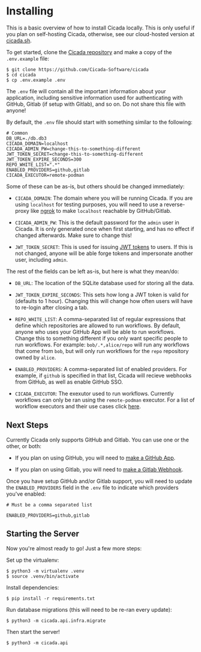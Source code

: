 # Installing

This is a basic overview of how to install Cicada locally. This is only useful if you plan on self-hosting Cicada,
otherwise, see our cloud-hosted version at [cicada.sh](https://cicada.sh).

To get started, clone the [Cicada repository](https://github.com/Cicada-Software/cicada) and make a copy of the
`.env.example` file:

```
$ git clone https://github.com/Cicada-Software/cicada
$ cd cicada
$ cp .env.example .env
```

The `.env` file will contain all the important information about your application, including sensitive
information used for authenticating with GitHub, Gitlab (if setup with Gitlab), and so on. Do not share
this file with anyone!

By default, the `.env` file should start with something similar to the following:

```shell
# Common
DB_URL=./db.db3
CICADA_DOMAIN=localhost
CICADA_ADMIN_PW=change-this-to-something-different
JWT_TOKEN_SECRET=change-this-to-something-different
JWT_TOKEN_EXPIRE_SECONDS=300
REPO_WHITE_LIST=".*"
ENABLED_PROVIDERS=github,gitlab
CICADA_EXECUTOR=remote-podman
```

Some of these can be as-is, but others should be changed immediately:

* `CICADA_DOMAIN`: The domain where you will be running Cicada. If you are using `localhost` for
testing purposes, you will need to use a reverse-proxy like [ngrok](https://ngrok.com/) to make
`localhost` reachable by GitHub/Gitlab.

* `CICADA_ADMIN_PW`: This is the default password for the `admin` user in Cicada. It is only
generated once when first starting, and has no effect if changed afterwards. Make sure to change
this!

* `JWT_TOKEN_SECRET`: This is used for issuing [JWT tokens](https://jwt.io/) to users. If this
is not changed, anyone will be able forge tokens and impersonate another user, including `admin`.

The rest of the fields can be left as-is, but here is what they mean/do:

* `DB_URL`: The location of the SQLite database used for storing all the data.

* `JWT_TOKEN_EXPIRE_SECONDS`: This sets how long a JWT token is valid for (defaults to 1 hour).
Changing this will change how often users will have to re-login after closing a tab.

* `REPO_WHITE_LIST`: A comma-separated list of regular expressions that define which repositories
are allowed to run workflows. By default, anyone who uses your GitHub App will be able to run
workflows. Change this to something different if you only want specific people to run workflows.
For example: `bob/.*,alice/repo` will run any workflows that come from `bob`, but will only run
workflows for the `repo` repository owned by `alice`.

* `ENABLED_PROVIDERS`: A comma-separated list of enabled providers. For example, if `github` is
specified in that list, Cicada will recieve webhooks from GitHub, as well as enable GitHub SSO.

* `CICADA_EXECUTOR`: The exexutor used to run workflows. Currently workflows can only be ran using
the `remote-podman` executor. For a list of workflow executors and their use cases click [here](./executors.md).

## Next Steps

Currently Cicada only supports GitHub and Gitlab. You can use one or the other, or both:

* If you plan on using GitHub, you will need to [make a GitHub App](./making-a-github-app.md).

* If you plan on using Gitlab, you will need to [make a Gitlab Webhook](./making-a-gitlab-webhook.md).

Once you have setup GitHub and/or Gitlab support, you will need to update the `ENABLED_PROVIDERS` field
in the `.env` file to indicate which providers you've enabled:

```shell
# Must be a comma separated list

ENABLED_PROVIDERS=github,gitlab
```

## Starting the Server

Now you're almost ready to go! Just a few more steps:

Set up the virtualenv:

```
$ python3 -m virtualenv .venv
$ source .venv/bin/activate
```

Install dependencies:

```
$ pip install -r requirements.txt
```

Run database migrations (this will need to be re-ran every update):

```
$ python3 -m cicada.api.infra.migrate
```

Then start the server!

```
$ python3 -m cicada.api
```
